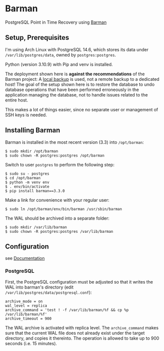# Barman

PostgreSQL Point in Time Recovery using [Barman](https://pgbarman.org/)

## Setup, Prerequisites

I'm using Arch Linux with PostgreSQL 14.6, which stores its data under
`/var/lib/postgres/data`, owned by `postgres:postgres`.

Python (version 3.10.9) with Pip and venv is installed.

The deployment shown here is **against the recommendations** of the Barman
project: A [local backup](https://docs.pgbarman.org/release/3.3.0/#local-backup)
is used, not a remote backup to a dedicated host! The goal of the setup shown
here is to restore the database to undo database operations that have been
performed erroneously in the application managing the database, not to handle
issues related to the entire host.

This makes a lot of things easier, since no separate user or management of SSH
keys is needed.

## Installing Barman

Barman is installed in the most recent version (3.3) into `/opt/barman`:

    $ sudo mkdir /opt/barman
    $ sudo chown -R postgres:postgres /opt/barman

Switch to user `postgres` to perform the following step:

    $ sudo su - postgres
    $ cd /opt/barman
    $ python -m venv env
    $ . env/bin/activate
    $ pip install barman==3.3.0

Make a link for convenience with your regular user:

    $ sudo ln /opt/barman/env/bin/barman /usr/sbin/barman

The WAL should be archived into a separate folder:

    $ sudo mkdir /var/lib/barman
    $ sudo chown -R postgres:postgres /var/lib/barman

## Configuration

see [Documentation](https://docs.pgbarman.org/release/3.3.0/#configuration)

### PostgreSQL

First, the PostgreSQL configuration must be adjusted so that it writes the WAL
into barman's directory (edit `/var/lib/postgres/data/postgresql.conf`):

    archive_mode = on
    wal_level = replica
    archive_command = 'test ! -f /var/lib/barman/%f && cp %p /var/lib/barman/%f'
    archive_timeout = 900

The WAL archive is activated with replica level. The `archive_command` makes
sure that the current WAL file does not already exist under the target
directory, and copies it thereinto. The operation is allowed to take up to 900
seconds (i.e. 15 minutes).
